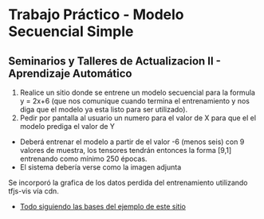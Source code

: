 # Trabajo Práctico - Modelo Secuencial Simple
## Seminarios y Talleres de Actualizacion II - Aprendizaje Automático
1.  Realice un sitio donde se entrene un modelo secuencial para la formula 
y = 2x+6  (que nos comunique cuando termina el entrenamiento y nos diga que el modelo ya esta listo para ser utilizado).
2. Pedir por pantalla al usuario un numero para el valor de X para que el el modelo prediga el valor de Y

- Deberá entrenar el modelo a partir de el valor -6 (menos seis) con 9 valores de muestra, los tensores tendrán entonces la forma [9,1] entrenando como mínimo 250 épocas. 
- El sistema debería verse como la imagen adjunta


Se incorporó la grafica de los datos perdida del entrenamiento utilizando tfjs-vis vía cdn.

- [Todo siguiendo las bases del ejemplo de este sitio](https://www.youtube.com/watch?v=ZMkYL942RBw)